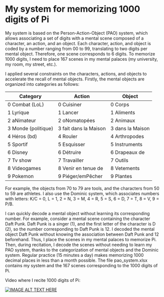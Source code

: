 # My system for memorizing 1000 digits of Pi

My system is based on the Person-Action-Object (PAO) system, which allows associating a set of digits with a mental scene composed of a character, an action, and an object. Each character, action, and object is coded by a number ranging from 00 to 99, translating to two digits per mental object. Therefore, one scene corresponds to 6 digits. To memorize 1000 digits, I need to place 167 scenes in my mental palaces (my university, my room, my street, etc.).

I applied several constraints on the characters, actions, and objects to accelerate the recall of mental objects. Firstly, the mental objects are organized into categories as follows:  

| Category           | Action                | Object            |
|--------------------|-----------------------|-------------------|
| 0 Combat (LoL)     | 0 Cuisiner            | 0 Corps           |
| 1 Lyrique          | 1 Lancer              | 1 Aliments        |
| 2 aNimateur        | 2 oNomatopées         | 2 Animaux         |
| 3 Monde (politique)| 3 fait dans la Maison | 3 dans la Maison  |
| 4 Héros (bd)       | 4 Rouler              | 4 Arthropodes     |
| 5 Sportif          | 5 Esquisser           | 5 Instruments     |
| 6 Disney           | 6 Détruire            | 6 Drapeaux de     |
| 7 Tv show          | 7 Travailler          | 7 Outils          |
| 8 Videogames       | 8 Venir en tenue de   | 8 Vetements       |
| 9 Pokemon          | 9 Piéger/emPêcher     | 9 Plantes         |

For example, the objects from 70 to 79 are tools, and the characters from 50 to 59 are athletes. I also use the Dominic system, which associates numbers with letters: K/C = 0, L = 1, 2 = N, 3 = M, 4 = R, 5 = S, 6 = D, 7 = T, 8 = V, 9 = P/B.

I can quickly decode a mental object without learning its corresponding number. For example, consider a mental scene containing the character Daft Punk. Daft Punk is a singer (1), and the first letter of the character is D (2), so the number corresponding to Daft Punk is 12. I decoded the mental object Daft Punk without knowing the association between Daft Punk and 12 beforehand. Thus, I place the scenes in my mental palaces to memorize Pi. Then, during recitation, I decode the scenes without needing to learn my PAO system, thanks to the categorization of mental objects and the Dominic system. Regular practice (15 minutes a day) makes memorizing 1000 decimal places in less than a month possible. The file pao_system.xlsx contains my system and the 167 scenes corresponding to the 1000 digits of Pi.

Video where I recite 1000 digits of Pi:

[![IMAGE ALT TEXT HERE](https://img.youtube.com/vi/ugPApy2C1lk/0.jpg)](https://www.youtube.com/watch?v=ugPApy2C1lk)

